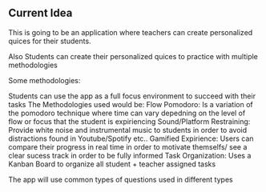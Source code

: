 ## Current Idea
This is going to be an application where teachers can create personalized quices for their students.

Also Students can create their personalized quices to practice with multiple methodologies

Some methodologies:


Students can use the app as a full focus environment to succeed with their tasks
    The Methodologies used would be: 
        Flow Pomodoro: Is a variation of the pomodoro technique where time can vary depedning on the level of flow or focus that the student is expiriencing
        Sound/Platform Restraining: Provide white noise and instrumental music to students in order to avoid distractions found in Youtube/Spotify etc..
        Gamified Expirience: Users can compare their progress in real time in order to motivate themselfs/ see a clear sucess track in order to be fully informed
        Task Organization: Uses a Kanban Board to organize all student + teacher assigned tasks
        



The app will use common types of questions used in different types